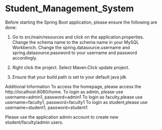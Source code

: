 # Student_Management_System

Before starting the Spring Boot application, please ensure the following are done:

1) Go to src/main/resources and click on the application.properties. 
   Change the schema name to the schema name in your MySQL Workbench.
   Change the spring.datasource.username and spring.datasource.password to your username and password accordingly.

2) Right click the project. Select Maven.Click update project.

3) Ensure that your build path is set to your default java jdk

Additional Information
To access the homepage, please access the http://localhost:8080/home.
To login as admin, please use username=admin1, password=admin1
To login as faculty,please use username=faculty1, password=faculty1
To login as student,please use username=student1, password=student1

Please use the application admin account to create new student/faculty/admin users.
